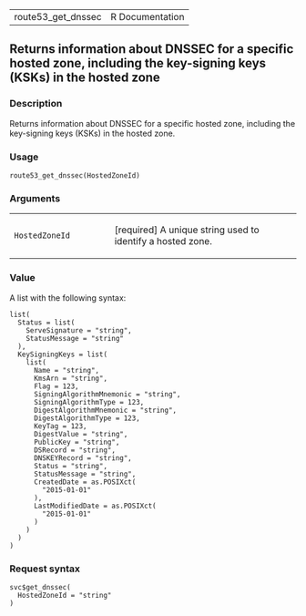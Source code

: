 <table style="width: 100%;">
<tbody>
<tr class="odd">
<td>route53_get_dnssec</td>
<td style="text-align: right;">R Documentation</td>
</tr>
</tbody>
</table>

## Returns information about DNSSEC for a specific hosted zone, including the key-signing keys (KSKs) in the hosted zone

### Description

Returns information about DNSSEC for a specific hosted zone, including
the key-signing keys (KSKs) in the hosted zone.

### Usage

    route53_get_dnssec(HostedZoneId)

### Arguments

<table>
<colgroup>
<col style="width: 35%" />
<col style="width: 65%" />
</colgroup>
<tbody>
<tr class="odd">
<td><code
id="route53_get_dnssec_:_HostedZoneId">HostedZoneId</code></td>
<td><p>[required] A unique string used to identify a hosted
zone.</p></td>
</tr>
</tbody>
</table>

### Value

A list with the following syntax:

    list(
      Status = list(
        ServeSignature = "string",
        StatusMessage = "string"
      ),
      KeySigningKeys = list(
        list(
          Name = "string",
          KmsArn = "string",
          Flag = 123,
          SigningAlgorithmMnemonic = "string",
          SigningAlgorithmType = 123,
          DigestAlgorithmMnemonic = "string",
          DigestAlgorithmType = 123,
          KeyTag = 123,
          DigestValue = "string",
          PublicKey = "string",
          DSRecord = "string",
          DNSKEYRecord = "string",
          Status = "string",
          StatusMessage = "string",
          CreatedDate = as.POSIXct(
            "2015-01-01"
          ),
          LastModifiedDate = as.POSIXct(
            "2015-01-01"
          )
        )
      )
    )

### Request syntax

    svc$get_dnssec(
      HostedZoneId = "string"
    )
